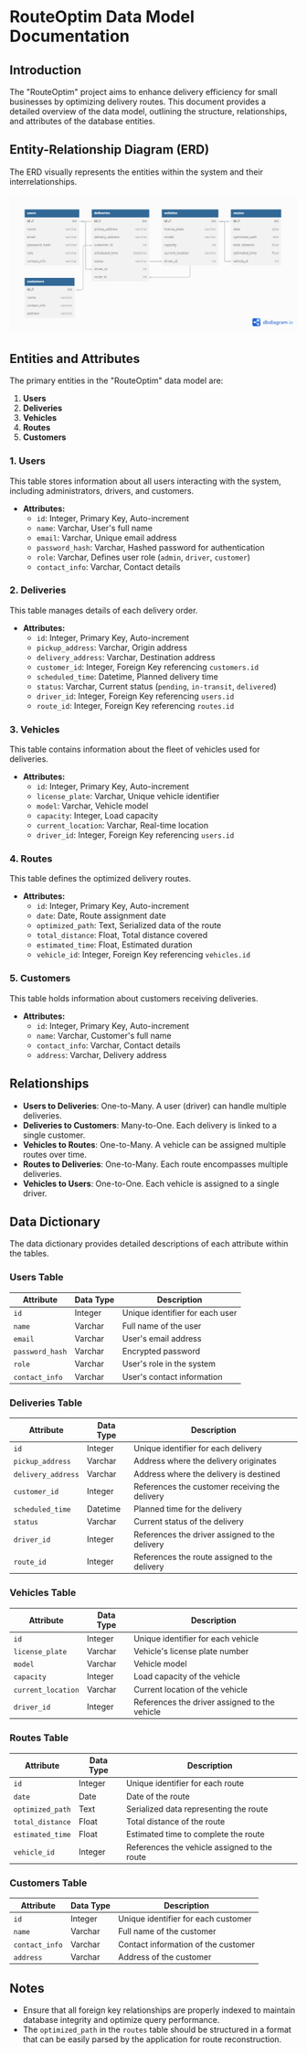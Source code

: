 # RouteOptim Data Model Documentation

## Introduction

The "RouteOptim" project aims to enhance delivery efficiency for small businesses by optimizing delivery routes. This document provides a detailed overview of the data model, outlining the structure, relationships, and attributes of the database entities.

## Entity-Relationship Diagram (ERD)

The ERD visually represents the entities within the system and their interrelationships.

![Entity-Relationship Diagram](Routeoptm.png)

## Entities and Attributes

The primary entities in the "RouteOptim" data model are:

1. **Users**
2. **Deliveries**
3. **Vehicles**
4. **Routes**
5. **Customers**

### 1. Users

This table stores information about all users interacting with the system, including administrators, drivers, and customers.

- **Attributes:**
  - `id`: Integer, Primary Key, Auto-increment
  - `name`: Varchar, User's full name
  - `email`: Varchar, Unique email address
  - `password_hash`: Varchar, Hashed password for authentication
  - `role`: Varchar, Defines user role (`admin`, `driver`, `customer`)
  - `contact_info`: Varchar, Contact details

### 2. Deliveries

This table manages details of each delivery order.

- **Attributes:**
  - `id`: Integer, Primary Key, Auto-increment
  - `pickup_address`: Varchar, Origin address
  - `delivery_address`: Varchar, Destination address
  - `customer_id`: Integer, Foreign Key referencing `customers.id`
  - `scheduled_time`: Datetime, Planned delivery time
  - `status`: Varchar, Current status (`pending`, `in-transit`, `delivered`)
  - `driver_id`: Integer, Foreign Key referencing `users.id`
  - `route_id`: Integer, Foreign Key referencing `routes.id`

### 3. Vehicles

This table contains information about the fleet of vehicles used for deliveries.

- **Attributes:**
  - `id`: Integer, Primary Key, Auto-increment
  - `license_plate`: Varchar, Unique vehicle identifier
  - `model`: Varchar, Vehicle model
  - `capacity`: Integer, Load capacity
  - `current_location`: Varchar, Real-time location
  - `driver_id`: Integer, Foreign Key referencing `users.id`

### 4. Routes

This table defines the optimized delivery routes.

- **Attributes:**
  - `id`: Integer, Primary Key, Auto-increment
  - `date`: Date, Route assignment date
  - `optimized_path`: Text, Serialized data of the route
  - `total_distance`: Float, Total distance covered
  - `estimated_time`: Float, Estimated duration
  - `vehicle_id`: Integer, Foreign Key referencing `vehicles.id`

### 5. Customers

This table holds information about customers receiving deliveries.

- **Attributes:**
  - `id`: Integer, Primary Key, Auto-increment
  - `name`: Varchar, Customer's full name
  - `contact_info`: Varchar, Contact details
  - `address`: Varchar, Delivery address

## Relationships

- **Users to Deliveries**: One-to-Many. A user (driver) can handle multiple deliveries.
- **Deliveries to Customers**: Many-to-One. Each delivery is linked to a single customer.
- **Vehicles to Routes**: One-to-Many. A vehicle can be assigned multiple routes over time.
- **Routes to Deliveries**: One-to-Many. Each route encompasses multiple deliveries.
- **Vehicles to Users**: One-to-One. Each vehicle is assigned to a single driver.

## Data Dictionary

The data dictionary provides detailed descriptions of each attribute within the tables.

### Users Table

| Attribute       | Data Type | Description                     |
|-----------------|-----------|---------------------------------|
| `id`            | Integer   | Unique identifier for each user |
| `name`          | Varchar   | Full name of the user           |
| `email`         | Varchar   | User's email address            |
| `password_hash` | Varchar   | Encrypted password              |
| `role`          | Varchar   | User's role in the system       |
| `contact_info`  | Varchar   | User's contact information      |

### Deliveries Table

| Attribute         | Data Type | Description                               |
|-------------------|-----------|-------------------------------------------|
| `id`              | Integer   | Unique identifier for each delivery       |
| `pickup_address`  | Varchar   | Address where the delivery originates     |
| `delivery_address`| Varchar   | Address where the delivery is destined    |
| `customer_id`     | Integer   | References the customer receiving the delivery |
| `scheduled_time`  | Datetime  | Planned time for the delivery             |
| `status`          | Varchar   | Current status of the delivery            |
| `driver_id`       | Integer   | References the driver assigned to the delivery |
| `route_id`        | Integer   | References the route assigned to the delivery |

### Vehicles Table

| Attribute        | Data Type | Description                               |
|------------------|-----------|-------------------------------------------|
| `id`             | Integer   | Unique identifier for each vehicle        |
| `license_plate`  | Varchar   | Vehicle's license plate number            |
| `model`          | Varchar   | Vehicle model                             |
| `capacity`       | Integer   | Load capacity of the vehicle              |
| `current_location`| Varchar  | Current location of the vehicle           |
| `driver_id`      | Integer   | References the driver assigned to the vehicle |

### Routes Table

| Attribute        | Data Type | Description                               |
|------------------|-----------|-------------------------------------------|
| `id`             | Integer   | Unique identifier for each route          |
| `date`           | Date      | Date of the route                         |
| `optimized_path` | Text      | Serialized data representing the route    |
| `total_distance` | Float     | Total distance of the route               |
| `estimated_time` | Float     | Estimated time to complete the route      |
| `vehicle_id`     | Integer   | References the vehicle assigned to the route |

### Customers Table

| Attribute       | Data Type | Description                               |
|-----------------|-----------|-------------------------------------------|
| `id`            | Integer   | Unique identifier for each customer       |
| `name`          | Varchar   | Full name of the customer                 |
| `contact_info`  | Varchar   | Contact information of the customer       |
| `address`       | Varchar   | Address of the customer                   |

## Notes

- Ensure that all foreign key relationships are properly indexed to maintain database integrity and optimize query performance.
- The `optimized_path` in the `routes` table should be structured in a format that can be easily parsed by the application for route reconstruction.
